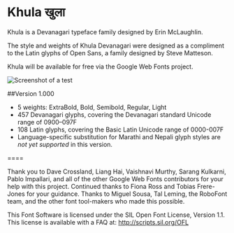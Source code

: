 Khula खुला 
=====

Khula is a Devanagari typeface family designed by Erin McLaughlin. 

The style and weights of Khula Devanagari were designed as a compliment to the Latin glyphs of Open Sans, a family designed by Steve Matteson.

Khula will be available for free via the Google Web Fonts project.

![Screenshot of a test](https://github.com/erinmclaughlin/Khula/blob/master/tests/Khula_sm_preview.png)</a>

##Version 1.000
* 5 weights: ExtraBold, Bold, Semibold, Regular, Light
* 457 Devanagari glyphs, covering the Devanagari standard Unicode range of 0900–097F
* 108 Latin glyphs, covering the Basic Latin Unicode range of 0000-007F
* Language-specific substitution for Marathi and Nepali glyph styles are _not yet supported_ in this version.

====

Thank you to Dave Crossland, Liang Hai, Vaishnavi Murthy, Sarang Kulkarni, Pablo Impallari, and all of the other Google Web Fonts contributors for your help with this project. Continued thanks to Fiona Ross and Tobias Frere-Jones for your guidance. Thanks to Miguel Sousa, Tal Leming, the RoboFont team, and the other font tool-makers who made this possible.

This Font Software is licensed under the SIL Open Font License, Version 1.1. This license is available with a FAQ at: http://scripts.sil.org/OFL
